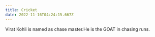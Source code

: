 ```yaml
---
title: Cricket
date: 2022-11-16T04:24:15.667Z
---
```

Virat Kohli is named as chase master.He is the GOAT in chasing runs.
